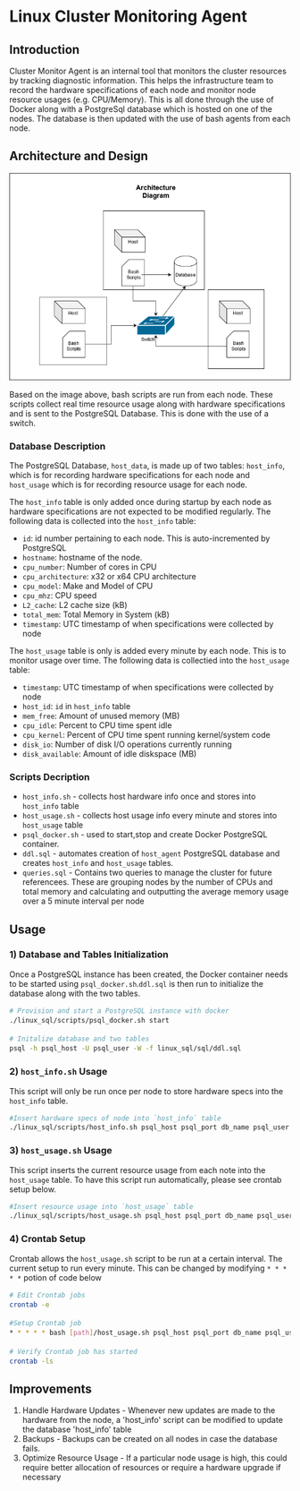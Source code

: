 # Linux Cluster Monitoring Agent

## Introduction

Cluster Monitor Agent is an internal tool that monitors the cluster resources by tracking diagnostic information. This helps the infrastructure team to record the hardware specifications of each node and monitor node resource usages (e.g. CPU/Memory). This is all done through the use of Docker along with a PostgreSql database which is hosted on one of the nodes. The database is then updated with the use of bash agents from each node.

## Architecture and Design
![](cluster_diagram.png)

Based on the image above, bash scripts are run from each node. These scripts collect real time resource usage along with hardware specifications and is sent to the PostgreSQL Database. This is done with the use of a switch.

### Database Description

The PostgreSQL Database, `host_data`, is made up of two tables: `host_info`, which is for recording hardware specifications for each node and `host_usage` which is for recording resource usage for each node.

The `host_info` table is only added once during startup by each node as hardware specifications are not expected to be modified regularly. The following data is collected into the `host_info` table:

* `id`: id number pertaining to each node. This is auto-incremented by PostgreSQL
* `hostname`: hostname of the node.
* `cpu_number`: Number of cores in CPU
* `cpu_architecture`: x32 or x64 CPU architecture
* `cpu_model`: Make and Model of CPU
* `cpu_mhz`: CPU speed
* `L2_cache`: L2 cache size (kB)
* `total_mem`: Total Memory in System (kB)
* `timestamp`: UTC timestamp of when specifications were collected by node

The `host_usage` table is only is added every minute by each node. This is to monitor usage over time. The following data is collectied into the `host_usage` table:

* `timestamp`: UTC timestamp of when specifications were collected by node
* `host_id`: `id` in `host_info` table
* `mem_free`: Amount of unused memory (MB)
* `cpu_idle`: Percent to CPU time spent idle
* `cpu_kernel`: Percent of CPU time spent running kernel/system code
* `disk_io`: Number of disk I/O operations currently running  
* `disk_available`: Amount of idle diskspace (MB)

### Scripts Decription

* `host_info.sh` - collects host hardware info once and stores into `host_info` table
* `host_usage.sh` - collects host usage info every minute and stores into `host_usage` table
* `psql_docker.sh` - used to start,stop and create Docker PostgreSQL container.
* `ddl.sql` - automates creation of `host_agent` PostgreSQL database and creates `host_info` and `host_usage` tables.
* `queries.sql` - Contains two queries to manage the cluster for future referencees. These are grouping nodes by the number of CPUs and total memory and calculating and outputting the average memory usage over a 5 minute interval per node


## Usage
### 1) Database and Tables Initialization
Once a PostgreSQL instance has been created, the Docker container needs to be started using `psql_docker.sh`.`ddl.sql` is then run to initialize the database along with the two tables.
```bash
# Provision and start a PostgreSQL instance with docker
./linux_sql/scripts/psql_docker.sh start

# Initalize database and two tables
psql -h psql_host -U psql_user -W -f linux_sql/sql/ddl.sql
```
### 2) `host_info.sh` Usage
This script will only be run once per node to store hardware specs into the `host_info` table.
```bash
#Insert hardware specs of node into `host_info` table
./linux_sql/scripts/host_info.sh psql_host psql_port db_name psql_user psql_password
```
### 3) `host_usage.sh` Usage
This script inserts the current resource usage from each note into the `host_usage` table. To have this script run automatically, please see crontab setup below.
```bash
#Insert resource usage into `host_usage` table
./linux_sql/scripts/host_usage.sh psql_host psql_port db_name psql_user psql_password
```
### 4) Crontab Setup
Crontab allows the `host_usage.sh` script to be run at a certain interval. The current setup to run every minute. This can be changed by modifying `* * * * *` potion of code below

```bash
# Edit Crontab jobs
crontab -e

#Setup Crontab job
* * * * * bash [path]/host_usage.sh psql_host psql_port db_name psql_user psql_password > /tmp/host_usage.sh

# Verify Crontab job has started
crontab -ls
```

## Improvements


1) Handle Hardware Updates - Whenever new updates are made to the hardware from the node, a 'host_info' script can be modified to update the database 'host_info' table
3) Backups - Backups can be created on all nodes in case the database fails.
2) Optimize Resource Usage - If a particular node usage is high, this could require better allocation of resources or require a hardware upgrade if necessary

